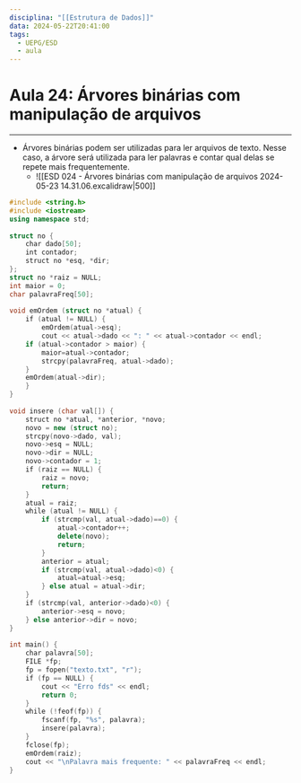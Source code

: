 ```yaml
---
disciplina: "[[Estrutura de Dados]]"
data: 2024-05-22T20:41:00
tags:
  - UEPG/ESD
  - aula
---
```

# Aula 24: Árvores binárias com manipulação de arquivos
- - -
- Árvores binárias podem ser utilizadas para ler arquivos de texto. Nesse caso, a árvore será utilizada para ler palavras e contar qual delas se repete mais frequentemente.
	- ![[ESD 024 - Árvores binárias com manipulação de arquivos 2024-05-23 14.31.06.excalidraw|500]]

```cpp
#include <string.h>
#include <iostream>
using namespace std;
  
struct no {
    char dado[50];
    int contador;
    struct no *esq, *dir;
};
struct no *raiz = NULL;
int maior = 0;
char palavraFreq[50];
  
void emOrdem (struct no *atual) {
    if (atual != NULL) {
	    emOrdem(atual->esq);
	    cout << atual->dado << ": " << atual->contador << endl;
    if (atual->contador > maior) {
	    maior=atual->contador;
	    strcpy(palavraFreq, atual->dado);
    }
    emOrdem(atual->dir);
    }
}
  
void insere (char val[]) {
    struct no *atual, *anterior, *novo;
    novo = new (struct no);
    strcpy(novo->dado, val);
    novo->esq = NULL;
    novo->dir = NULL;
    novo->contador = 1;
    if (raiz == NULL) {
	    raiz = novo;
	    return;
    }
    atual = raiz;
    while (atual != NULL) {
	    if (strcmp(val, atual->dado)==0) {
		    atual->contador++;
		    delete(novo);
		    return;
	    }
	    anterior = atual;
	    if (strcmp(val, atual->dado)<0) {
		    atual=atual->esq;
	    } else atual = atual->dir;
    }
    if (strcmp(val, anterior->dado)<0) {
	    anterior->esq = novo;
    } else anterior->dir = novo;
}
  
int main() {
    char palavra[50];
    FILE *fp;
    fp = fopen("texto.txt", "r");
    if (fp == NULL) {
	    cout << "Erro fds" << endl;
	    return 0;
    }
    while (!feof(fp)) {
	    fscanf(fp, "%s", palavra);
	    insere(palavra);
    }
    fclose(fp);
    emOrdem(raiz);
    cout << "\nPalavra mais frequente: " << palavraFreq << endl;
}
```